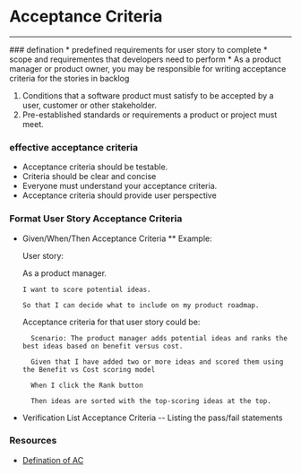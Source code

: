 # Acceptance Criteria
<hr>
### defination
* predefined requirements for user story to complete
* scope and requirementes that developers need to perform
* As a product manager or product owner, you may be responsible for writing acceptance criteria for the stories in backlog

1. Conditions that a software product must satisfy to be accepted by a user, customer or other stakeholder.
2. Pre-established standards or requirements a product or project must meet.
###  effective acceptance criteria
* Acceptance criteria should be testable.
* Criteria should be clear and concise
* Everyone must understand your acceptance criteria.
* Acceptance criteria should provide user perspective
### Format User Story Acceptance Criteria
* Given/When/Then Acceptance Criteria
** Example:

    User story:

    As a product manager.

      I want to score potential ideas.

      So that I can decide what to include on my product roadmap.

    Acceptance criteria for that user story could be:

        Scenario: The product manager adds potential ideas and ranks the best ideas based on benefit versus cost.

        Given that I have added two or more ideas and scored them using the Benefit vs Cost scoring model

        When I click the Rank button

        Then ideas are sorted with the top-scoring ideas at the top.
        
 * Verification List Acceptance Criteria
  -- Listing the pass/fail statements
### Resources
* [Defination of AC](https://www.productplan.com/glossary/acceptance-criteria/)
